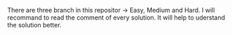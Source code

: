 There are three branch in this repositor -> Easy, Medium and Hard.
I will recommand to read the comment of every solution. It will help to uderstand the solution better.
 
